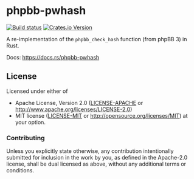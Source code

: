 # phpbb-pwhash

[![Build status][workflow-badge]][workflow]
[![Crates.io Version][crates-io-badge]][crates-io]

A re-implementation of the `phpbb_check_hash` function (from phpBB 3) in Rust.

Docs: <https://docs.rs/phpbb-pwhash>

## License

Licensed under either of

 * Apache License, Version 2.0 ([LICENSE-APACHE](LICENSE-APACHE) or
   http://www.apache.org/licenses/LICENSE-2.0)
 * MIT license ([LICENSE-MIT](LICENSE-MIT) or
   http://opensource.org/licenses/MIT) at your option.

### Contributing

Unless you explicitly state otherwise, any contribution intentionally submitted
for inclusion in the work by you, as defined in the Apache-2.0 license, shall
be dual licensed as above, without any additional terms or conditions.


<!-- Badges -->
[workflow]: https://github.com/dbrgn/phpbb-pwhash/actions?query=workflow%3ACI
[workflow-badge]: https://img.shields.io/github/workflow/status/dbrgn/phpbb-pwhash/CI/main
[crates-io]: https://crates.io/crates/phpbb-pwhash
[crates-io-badge]: https://img.shields.io/crates/v/phpbb-pwhash.svg?maxAge=3600
